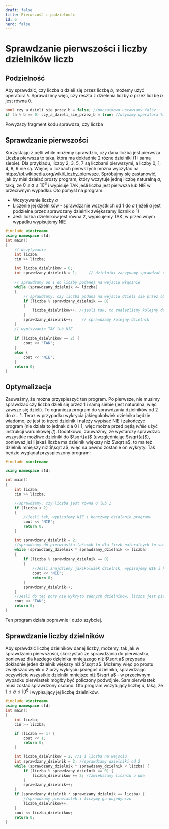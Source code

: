 ```yaml
---
draft: false
title: Pierwszość i podzielność
id: 6
nerd: false
---
```

# Sprawdzanie pierwszości i liczby dzielników liczb

## Podzielność
Aby sprawdzić, czy liczba $a$ dzieli się przez liczbę $b$, możemy użyć operatora `%`. Sprawdzimy więc, czy reszta z dzielenia liczby $a$ przez liczbę $b$ jest równa 0.
```cpp
bool czy_a_dzieli_sie_przez_b = false; //poczatkowo ustawiamy falsz
if (a % b == 0) czy_a_dzieli_sie_przez_b = true; //uzywamy operatora %
```
Powyższy fragment kodu sprawdza, czy liczba
## Sprawdzanie pierwszości
Korzystając z pętli while możemy sprawdzić, czy dana liczba jest pierwsza. Liczba pierwsza to taka, która ma dokładnie 2 różne dzielniki (1 i samą siebie). Dla przykładu, liczby 2, 3, 5, 7 są liczbami pierwszymi, a liczby 0, 1, 4, 8, 9 nie są. Więcej o liczbach pierwszych można wyczytać na https://pl.wikipedia.org/wiki/Liczby_pierwsze.
Spróbujmy się zastanowić, jak by miał działać prosty program, który wczytuje jedną liczbę naturalną $a$, taką, że $0 \leq a \leq 10^6$ i wypisuje TAK jeśli liczba jest pierwsza lub NIE w przeciwnym wypadku. Oto pomysł na program:
- Wczytywanie liczby $a$
- Liczenie jej dzielników - sprawdzanie wszystkich od 1 do $a$ (jeżeli $a$ jest podzielne przez sprawdzany dzielnik zwiększamy licznik o 1)
- Jeśli liczba dzielników jest równa 2, wypisujemy TAK, w przeciwnym wypadku wypisujemy NIE

```cpp
#include <iostream>
using namespace std;
int main()
{
    // wczytywanie
    int liczba;
    cin >> liczba;
    
    int liczba_dzielnikow = 0;
    int sprawdzany_dzielnik = 1;     // dzielniki zaczynamy sprawdzać od 1

    // sprawdzamy od 1 do liczby podanej na wejsciu włącznie
    while (sprawdzany_dzielnik <= liczba)
    {
        // sprawdzamy, czy liczba podana na wejsciu dzieli sie przez obecnie sprawdzana liczbe
        if (liczba % sprawdzany_dzielnik == 0)
        {
            liczba_dzielnikow++; //jesli tak, to znalezlismy kolejny dzielnik
        }
        sprawdzany_dzielnik++;    // sprawdzamy kolejny dzielnik
    }
    // wypisywanie TAK lub NIE
    
    if (liczba_dzielnikow == 2) {
        cout << "TAK";
    }
    else {
        cout << "NIE";
    }
    return 0;
}

```
## Optymalizacja
Zauważmy, że można przyspieszyć ten program. Po pierwsze, nie musimy sprawdzać czy liczba dzieli się przez 1 i samą siebie (jest naturalna, więc zawsze się dzieli). To ogranicza program do sprawdzania dzielników od 2 do $a-1$. Teraz w przypadku wykrycia jakiegokolwiek dzielnika będzie wiadomo, że jest to trzeci dzielnik i należy wypisać NIE i zakończyć program (nie działa to jednak dla 0 i 1, więc można przed pętlą *while* użyć instrukcji warunkowej *if*). Dodatkowo, zauważmy, że wystarczy sprawdzać wszystkie możliwe dzielniki do $\sqrt{a}$ (uwzględniając $\sqrt{a}$), ponieważ jeśli jakaś liczba ma dzielnik większy niż $\sqrt a$, to ma też dzielnik mniejszy niż $\sqrt a$, więc na pewno zostanie on wykryty. Tak będzie wyglądał przyspieszony program:
```cpp
#include <iostream>

using namespace std;

int main()
{
    int liczba;
    cin >> liczba;

    //sprawdzamy, czy liczba jest równa 0 lub 1
    if (liczba < 2)
    {
        //jesli tak, wypisujemy NIE i konczymy dzialanie programu
        cout << "NIE";
        return 0;
    }

    int sprawdzany_dzielnik = 2;
    //sprawdzamy do pierwiastka (a*a<=b to dla liczb naturalnych to samo co a<=pierwiastek z b)
    while (sprawdzany_dzielnik * sprawdzany_dzielnik <= liczba)
    {
        if (liczba % sprawdzany_dzielnik == 0)
        {
            //Jesli znajdziemy jakikolwiek dzielnik, wypisujemy NIE i konczymy dzialanie programu
            cout << "NIE";
            return 0;
        }
        sprawdzany_dzielnik++;
    }
    //Jesli do tej pory nie wykryto zadnych dzielnikow, liczba jest pierwsza
    cout << "TAK";
    return 0;
}

```
Ten program działa poprawnie i dużo szybciej.
## Sprawdzanie liczby dzielników
Aby sprawdzić liczbę dzielników danej liczby, możemy, tak jak w sprawdzaniu pierwszości, skorzystać ze sprawdzania do pierwiastka, ponieważ dla każdego dzielnika mniejszego niż $\sqrt a$ przypada dokładnie jeden dzielnik większy niż $\sqrt a$. Możemy więc po prostu zwiększać wynik o 2 przy wykryciu jakiegoś dzielnika, sprawdzając oczywiście wszystkie dzielniki mniejsze niż $\sqrt a$ - w przeciwnym wypadku pierwiastek mógłby być policzony podwójnie. Sam pierwiastek musi zostać sprawdzony osobno. Oto program wczytujący liczbę $a$, taką, że $1 \leq a \leq 10^6$ i wypisujący jej liczbę dzielników.
```cpp
#include <iostream>
using namespace std;
int main()
{
    int liczba;
    cin >> liczba;

    if (liczba == 1) {
        cout << 1;
        return 0;
    }

    int liczba_dzielnikow = 2; //1 i liczba na wejsciu
    int sprawdzany_dzielnik = 2; //sprawdzamy dzielniki od 2
    while (sprawdzany_dzielnik * sprawdzany_dzielnik < liczba) {
        if (liczba % sprawdzany_dzielnik == 0) {
            liczba_dzielnikow += 2; //zwiekszamy licznik o dwa
        }
        sprawdzany_dzielnik++;
    }
    if (sprawdzany_dzielnik * sprawdzany_dzielnik == liczba) {
        //sprawdzamy pierwiastek i liczymy go pojedynczo
        liczba_dzielnikow++;
    }
    cout << liczba_dzielnikow;
    return 0;
}

```

